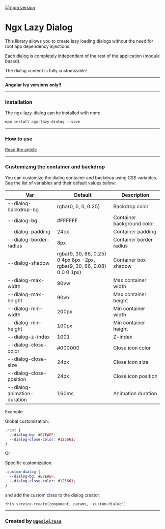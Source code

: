 [![npm version](https://badge.fury.io/js/ngx-lazy-dialog.svg)](https://www.npmjs.com/package/ngx-lazy-dialog)

# Ngx Lazy Dialog

This library allows you to create lazy loading dialogs without the need for root app dependency injections.

Each dialog is completely independent of the rest of the application (module based).

The dialog content is fully customizable!

<hr>

**Angular Ivy versions only!!**

<hr>

### Installation

The ngx-lazy-dialog can be installed with npm:

`npm install ngx-lazy-dialog --save`

<hr>

### How to use

[Read the article](https://medium.com/@gesielr/ngx-lazy-dialog-lazy-loading-dialogs-in-angular-498edf937e3e)

<hr>

### Customizing the container and backdrop

You can customize the dialog container and backdrop using CSS variables. See the list of variables and their default
values below:

| Var | Default                                                                      | Description                |
| ----------- |------------------------------------------------------------------------------|----------------------------|
| --dialog-backdrop-bg | rgba(0, 0, 0, 0.25)                                                          | Backdrop color             |
| --dialog-bg | #FFFFFF                                                                      | Container background color |
| --dialog-padding | 24px                                                                         | Container padding          |
| --dialog-border-radius | 8px                                                                          | Container border radius    |
| --dialog-shadow | rgba(9, 30, 66, 0.25) 0 4px 8px -2px, <br>  rgba(9, 30, 66, 0.08) 0 0 0 1px) | Container box shadow       |
| --dialog-max-width | 90vw                                                                         | Max container width        |
| --dialog-max-height | 90vh                                                                         | Max container height       |
| --dialog-min-width | 200px                                                                        | Min container width        |
| --dialog-min-height | 100px                                                                        | Min container height       |
| --dialog-z-index | 1001                                                                         | Z-index                    |
| --dialog-close-color | #000000                                                                      | Close icon color           |
| --dialog-close-size | 24px                                                                         | Close icon size            |
| --dialog-close-position | 24px                                                                         | Close icon position        |
| --dialog-animation-duration | 160ms                                                                        | Animation duration         |

Example:

Global customization:

``` css
:root {
  --dialog-bg: #E7EAEF;
  --dialog-close-color: #123661;
}
```

Or

Specific customization:

``` css
.custom-dialog {
  --dialog-bg: #E7EAEF;
  --dialog-close-color: #123661;
}
```

and add the custom class to the dialog creator:

```
this.service.create(component, params, 'custom-dialog')
```

<hr>

### Created by [`@gesielrosa`](https://github.com/gesielrosa)
